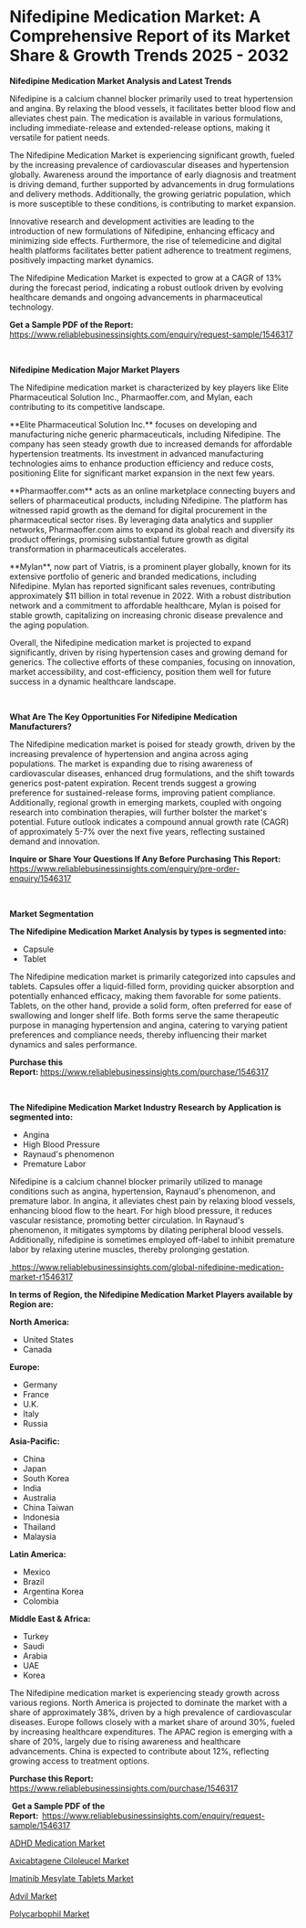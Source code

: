 <p><h1>Nifedipine Medication Market: A Comprehensive Report of its Market Share & Growth Trends 2025 - 2032</h1></p><p><strong>Nifedipine Medication Market Analysis and Latest Trends</strong></p>
<p><p>Nifedipine is a calcium channel blocker primarily used to treat hypertension and angina. By relaxing the blood vessels, it facilitates better blood flow and alleviates chest pain. The medication is available in various formulations, including immediate-release and extended-release options, making it versatile for patient needs.</p><p>The Nifedipine Medication Market is experiencing significant growth, fueled by the increasing prevalence of cardiovascular diseases and hypertension globally. Awareness around the importance of early diagnosis and treatment is driving demand, further supported by advancements in drug formulations and delivery methods. Additionally, the growing geriatric population, which is more susceptible to these conditions, is contributing to market expansion.</p><p>Innovative research and development activities are leading to the introduction of new formulations of Nifedipine, enhancing efficacy and minimizing side effects. Furthermore, the rise of telemedicine and digital health platforms facilitates better patient adherence to treatment regimens, positively impacting market dynamics.</p><p>The Nifedipine Medication Market is expected to grow at a CAGR of 13% during the forecast period, indicating a robust outlook driven by evolving healthcare demands and ongoing advancements in pharmaceutical technology.</p></p>
<p><strong>Get a Sample PDF of the Report:&nbsp;</strong> <a href="https://www.reliablebusinessinsights.com/enquiry/request-sample/1546317?utm_campaign=1138&utm_medium=2&utm_source=Github&utm_content=ia&utm_term=08032025&utm_id=nifedipine-medication">https://www.reliablebusinessinsights.com/enquiry/request-sample/1546317</a></p>
<p>&nbsp;</p>
<p><strong>Nifedipine Medication Major Market Players</strong></p>
<p><p>The Nifedipine medication market is characterized by key players like Elite Pharmaceutical Solution Inc., Pharmaoffer.com, and Mylan, each contributing to its competitive landscape.</p><p>**Elite Pharmaceutical Solution Inc.** focuses on developing and manufacturing niche generic pharmaceuticals, including Nifedipine. The company has seen steady growth due to increased demands for affordable hypertension treatments. Its investment in advanced manufacturing technologies aims to enhance production efficiency and reduce costs, positioning Elite for significant market expansion in the next few years.</p><p>**Pharmaoffer.com** acts as an online marketplace connecting buyers and sellers of pharmaceutical products, including Nifedipine. The platform has witnessed rapid growth as the demand for digital procurement in the pharmaceutical sector rises. By leveraging data analytics and supplier networks, Pharmaoffer.com aims to expand its global reach and diversify its product offerings, promising substantial future growth as digital transformation in pharmaceuticals accelerates.</p><p>**Mylan**, now part of Viatris, is a prominent player globally, known for its extensive portfolio of generic and branded medications, including Nifedipine. Mylan has reported significant sales revenues, contributing approximately $11 billion in total revenue in 2022. With a robust distribution network and a commitment to affordable healthcare, Mylan is poised for stable growth, capitalizing on increasing chronic disease prevalence and the aging population.</p><p>Overall, the Nifedipine medication market is projected to expand significantly, driven by rising hypertension cases and growing demand for generics. The collective efforts of these companies, focusing on innovation, market accessibility, and cost-efficiency, position them well for future success in a dynamic healthcare landscape.</p></p>
<p>&nbsp;</p>
<p><strong>What Are The Key Opportunities For Nifedipine Medication Manufacturers?</strong></p>
<p><p>The Nifedipine medication market is poised for steady growth, driven by the increasing prevalence of hypertension and angina across aging populations. The market is expanding due to rising awareness of cardiovascular diseases, enhanced drug formulations, and the shift towards generics post-patent expiration. Recent trends suggest a growing preference for sustained-release forms, improving patient compliance. Additionally, regional growth in emerging markets, coupled with ongoing research into combination therapies, will further bolster the market's potential. Future outlook indicates a compound annual growth rate (CAGR) of approximately 5-7% over the next five years, reflecting sustained demand and innovation.</p></p>
<p><strong>Inquire or Share Your Questions If Any Before Purchasing This Report:</strong> <a href="https://www.reliablebusinessinsights.com/enquiry/pre-order-enquiry/1546317?utm_campaign=1138&utm_medium=2&utm_source=Github&utm_content=ia&utm_term=08032025&utm_id=nifedipine-medication">https://www.reliablebusinessinsights.com/enquiry/pre-order-enquiry/1546317</a></p>
<p>&nbsp;</p>
<p><strong>Market Segmentation</strong></p>
<p><strong>The Nifedipine Medication Market Analysis by types is segmented into:</strong></p>
<p><ul><li>Capsule</li><li>Tablet</li></ul></p>
<p><p>The Nifedipine medication market is primarily categorized into capsules and tablets. Capsules offer a liquid-filled form, providing quicker absorption and potentially enhanced efficacy, making them favorable for some patients. Tablets, on the other hand, provide a solid form, often preferred for ease of swallowing and longer shelf life. Both forms serve the same therapeutic purpose in managing hypertension and angina, catering to varying patient preferences and compliance needs, thereby influencing their market dynamics and sales performance.</p></p>
<p><strong>Purchase this Report:&nbsp;</strong><a href="https://www.reliablebusinessinsights.com/purchase/1546317?utm_campaign=1138&utm_medium=2&utm_source=Github&utm_content=ia&utm_term=08032025&utm_id=nifedipine-medication">https://www.reliablebusinessinsights.com/purchase/1546317</a></p>
<p>&nbsp;</p>
<p><strong>The Nifedipine Medication Market Industry Research by Application is segmented into:</strong></p>
<p><ul><li>Angina</li><li>High Blood Pressure</li><li>Raynaud's phenomenon</li><li>Premature Labor</li></ul></p>
<p><p>Nifedipine is a calcium channel blocker primarily utilized to manage conditions such as angina, hypertension, Raynaud's phenomenon, and premature labor. In angina, it alleviates chest pain by relaxing blood vessels, enhancing blood flow to the heart. For high blood pressure, it reduces vascular resistance, promoting better circulation. In Raynaud's phenomenon, it mitigates symptoms by dilating peripheral blood vessels. Additionally, nifedipine is sometimes employed off-label to inhibit premature labor by relaxing uterine muscles, thereby prolonging gestation.</p></p>
<p><a href="https://www.reliablebusinessinsights.com/global-nifedipine-medication-market-r1546317?utm_campaign=1138&utm_medium=2&utm_source=Github&utm_content=ia&utm_term=08032025&utm_id=nifedipine-medication">&nbsp;https://www.reliablebusinessinsights.com/global-nifedipine-medication-market-r1546317</a></p>
<p><strong>In terms of Region, the Nifedipine Medication Market Players available by Region are:</strong></p>
<p>
    <p> <strong> North America: </strong>
        <ul>
            <li>United States</li>
            <li>Canada</li>
        </ul>
        </p> 
    <p> <strong> Europe: </strong>
        <ul>
            <li>Germany</li>
            <li>France</li>
            <li>U.K.</li>
            <li>Italy</li>
            <li>Russia</li>
        </ul>
        </p> 
    <p> <strong> Asia-Pacific: </strong>
        <ul>
            <li>China</li>
            <li>Japan</li>
            <li>South Korea</li>
            <li>India</li>
            <li>Australia</li>
            <li>China Taiwan</li>
            <li>Indonesia</li>
            <li>Thailand</li>
            <li>Malaysia</li>
        </ul>
        </p> 
    <p> <strong> Latin America: </strong>
        <ul>
            <li>Mexico</li>
            <li>Brazil</li>
            <li>Argentina Korea</li>
            <li>Colombia</li>
        </ul>
        </p> 
    <p> <strong> Middle East & Africa: </strong>
        <ul>
            <li>Turkey</li>
            <li>Saudi</li>
            <li>Arabia</li>
            <li>UAE</li>
            <li>Korea</li>
        </ul>
    </p>
    </p>
<p><p>The Nifedipine medication market is experiencing steady growth across various regions. North America is projected to dominate the market with a share of approximately 38%, driven by a high prevalence of cardiovascular diseases. Europe follows closely with a market share of around 30%, fueled by increasing healthcare expenditures. The APAC region is emerging with a share of 20%, largely due to rising awareness and healthcare advancements. China is expected to contribute about 12%, reflecting growing access to treatment options.</p></p>
<p><strong>Purchase this Report: </strong><a href="https://www.reliablebusinessinsights.com/purchase/1546317?utm_campaign=1138&utm_medium=2&utm_source=Github&utm_content=ia&utm_term=08032025&utm_id=nifedipine-medication">https://www.reliablebusinessinsights.com/purchase/1546317</a></p>
<p>&nbsp;<strong>Get a Sample PDF of the Report:&nbsp;&nbsp;</strong><a href="https://www.reliablebusinessinsights.com/enquiry/request-sample/1546317?utm_campaign=1138&utm_medium=2&utm_source=Github&utm_content=ia&utm_term=08032025&utm_id=nifedipine-medication">https://www.reliablebusinessinsights.com/enquiry/request-sample/1546317</a></p>
<p><strong></strong></p>
<p><p><a href="https://github.com/cezilfinerv9/Market-Research-Report-List-1/blob/main/adhd-medication-market.md?utm_campaign=1138&utm_medium=2&utm_source=Github&utm_content=ia&utm_term=08032025&utm_id=nifedipine-medication">ADHD Medication Market</a></p><p><a href="https://github.com/bhuraoutenc8/Market-Research-Report-List-1/blob/main/axicabtagene-ciloleucel-market.md?utm_campaign=1138&utm_medium=2&utm_source=Github&utm_content=ia&utm_term=08032025&utm_id=nifedipine-medication">Axicabtagene Ciloleucel Market</a></p><p><a href="https://github.com/syskamazucqa/Market-Research-Report-List-1/blob/main/imatinib-mesylate-tablets-market.md?utm_campaign=1138&utm_medium=2&utm_source=Github&utm_content=ia&utm_term=08032025&utm_id=nifedipine-medication">Imatinib Mesylate Tablets Market</a></p><p><a href="https://github.com/lelkohydesyj/Market-Research-Report-List-1/blob/main/advil-market.md?utm_campaign=1138&utm_medium=2&utm_source=Github&utm_content=ia&utm_term=08032025&utm_id=nifedipine-medication">Advil Market</a></p><p><a href="https://github.com/thanenegenqa/Market-Research-Report-List-1/blob/main/polycarbophil-market.md?utm_campaign=1138&utm_medium=2&utm_source=Github&utm_content=ia&utm_term=08032025&utm_id=nifedipine-medication">Polycarbophil Market</a></p></p>